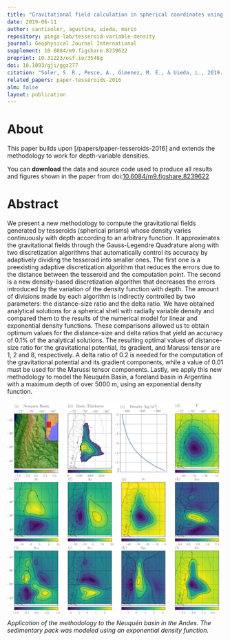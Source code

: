 ```yaml
---
title: "Gravitational field calculation in spherical coordinates using variable densities in depth "
date: 2019-06-11
author: santisoler, agustina, uieda, mario
repository: pinga-lab/tesseroid-variable-density
journal: Geophysical Journal International
supplement: 10.6084/m9.figshare.8239622
preprint: 10.31223/osf.io/3548g
doi: 10.1093/gji/ggz277
citation: "Soler, S. R., Pesce, A., Gimenez, M. E., & Uieda, L., 2019. Gravitational field calculation in spherical coordinates using variable densities in depth, Geophysical Journal International, doi:10.1093/gji/ggz277"
related_papers: paper-tesseroids-2016
alm: false
layout: publication
---
```


# About

This paper builds upon [/papers/paper-tesseroids-2016] and extends the methodology to
work for depth-variable densities.

You can **download** the data and source code used to produce all results and figures
shown in the paper from
doi:[10.6084/m9.figshare.8239622](https://doi.org/10.6084/m9.figshare.8239622)

# Abstract

We present a new methodology to compute the gravitational fields generated by tesseroids
(spherical prisms) whose density varies continuously with depth according to an
arbitrary function. It approximates the gravitational fields through the Gauss-Legendre
Quadrature along with two discretization algorithms that automatically control its
accuracy by adaptively dividing the tesseroid into smaller ones. The first one is a
preexisting adaptive discretization algorithm that reduces the errors due to the
distance between the tesseroid and the computation point. The second is a new
density-based discretization algorithm that decreases the errors introduced by the
variation of the density function with depth. The amount of divisions made by each
algorithm is indirectly controlled by two parameters: the distance-size ratio and the
delta ratio. We have obtained analytical solutions for a spherical shell with radially
variable density and compared them to the results of the numerical model for linear and
exponential density functions. These comparisons allowed us to obtain optimum values for
the distance-size and delta ratios that yield an accuracy of 0.1% of the analytical
solutions. The resulting optimal values of distance-size ratio for the gravitational
potential, its gradient, and Marussi tensor are 1, 2 and 8, respectively. A delta ratio
of 0.2 is needed for the computation of the gravitational potential and its gradient
components, while a value of 0.01 must be used for the Marussi tensor components.
Lastly, we apply this new methodology to model the Neuquén Basin, a foreland basin in
Argentina with a maximum depth of over 5000 m, using an exponential density function.

![Neuquén Basin application](/images/tesseroid-variable-density-results.jpg)
*Application of the methodology to the Neuquén basin in the Andes. The sedimentary
pack was modeled using an exponential density function.*
